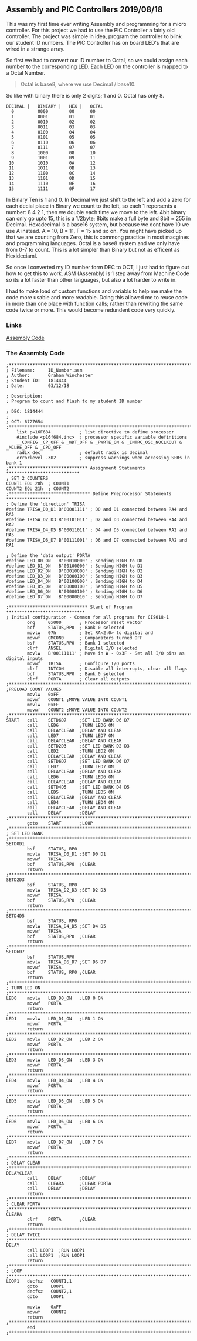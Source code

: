 Assembly and PIC Controllers
2019/08/18
----------
This was my first time ever writing Assembly and programming for a micro controller. For this project we had to use the PIC Controller a fairly old controller. The project was simple in idea, program the controller to blink our student ID numbers. The PIC Controller has on board LED's that are wired in a strange array. 

So first we had to convert our ID number to Octal, so we could assign each number to the corresponding LED. Each LED on the controller is mapped to a Octal Number.

> Octal is base8, where we use Decimal / base10.

So like with binary there is only 2 digits; 1 and 0. Octal has only 8.

```
DECIMAL	|	BINIARY	|	HEX	|	OCTAL
  0			0000		00		00
  1			0001		01		01
  2			0010		02		02
  3			0011		03		03
  4			0100		04		04
  5			0101		05		05
  6			0110		06		06
  7			0111		07		07
  8			1000		08		10
  9			1001		09		11
 10			1010		0A		12
 11			1011		0B		13
 12			1100		0C		14
 13			1101		0D		15
 14			1110		0E		16
 15			1111		0F		17
```
In Binary Ten is 1 and 0. In Decimal we just shift to the left and add a zero for each decial place in Binary we count to the left, so each 1 repersents a number: 8 4 2 1, then we double each time we move to the left. 4bit binary can only go upto 15, this is a 1/2byte; 8bits make a full byte and 8bit = 255 in Decimal.
Hexadecimal is a base16 system, but because we dont have 10 we use A instead. A = 10, B = 11, F = 15 and so on. You might have picked up that we are counting from Zero, this is commong practice in most macgines and programming languages.
Octal is a base8 system and we only have from 0-7 to count. This is a lot simpler than Binary but not as efficent as Hexideciaml.

So once I converted my ID number form DEC to OCT, I just had to figure out how to get this to work. ASM (Assembly) is 1 step away from Machine Code so its a lot faster than other languages, but also a lot harder to write in.

I had to make load of custom functions and variabls to help me make the code more usable and more readable. Doing this allowed me to reuse code in more than one place with function calls; rather than rewriting the same code twice or more. This would become redundent code very quickly.

### Links

[Assembly Code](https://blixuk.github.io/blog/files/ID_Number.asm)

### The Assembly Code

```
;*********************************************************************************
; Filename:		ID_Number.asm
; Author:		Graham Winchester
; Student ID: 	1814444 
; Date:  		03/12/18

; Description:
; Program to count and flash to my student ID number

; DEC: 1814444
;
; OCT: 6727654
;*********************************************************************************
	list p=16F684			; list directive to define processor
	#include <p16f684.inc>	; processor specific variable definitions
	__CONFIG _CP_OFF & _WDT_OFF & _PWRTE_ON & _INTRC_OSC_NOCLKOUT & _MCLRE_OFF & _CPD_OFF
	radix dec				; default radix is decimal
	errorlevel -302			; suppress warnings when accessing SFRs in bank 1
;****************************** Assignment Statements ****************************
; SET 2 COUNTERS
COUNT1 EQU 20h	; COUNT1
COUNT2 EQU 21h	; COUNT2
;******************************* Define Preprocessor Statements *****************
; Define the 'direction' TRISA
#define TRISA_D0_D1	B'00001111'	; D0 and D1 connected between RA4 and RA5
#define TRISA_D2_D3	B'00101011'	; D2 and D3 connected between RA4 and RA2
#define TRISA_D4_D5	B'00011011'	; D4 and D5 connected between RA2 and RA5
#define TRISA_D6_D7	B'00111001'	; D6 and D7 connected between RA2 and RA1

; Define the 'data output' PORTA
#define LED_D0_ON	B'00010000'	; Sending HIGH to D0
#define LED_D1_ON	B'00100000'	; Sending HIGH to D1
#define LED_D2_ON	B'00010000'	; Sending HIGH to D2
#define LED_D3_ON	B'00000100'	; Sending HIGH to D3
#define LED_D4_ON	B'00100000'	; Sending HIGH to D4
#define LED_D5_ON	B'00000100'	; Sending HIGH to D5
#define LED_D6_ON	B'00000100'	; Sending HIGH to D6
#define LED_D7_ON	B'00000010'	; Sending HIGH to D7

;****************************** Start of Program ******************************
; Initial configuration - Common for all programs for CIS018-1
	 	org    	0x000		; Processor reset vector
	 	bcf    	STATUS,RP0	; Bank 0 selected
	 	movlw	07h			; Set RA<2:0> to digital and 
	 	movwf  	CMCON0 		; Comparators turned OFF
	 	bsf    	STATUS,RP0	; Bank 1 selected
	 	clrf   	ANSEL 		; Digital I/O selected
	 	movlw	B'00111111'	; Move in W - 0x3F - Set all I/O pins as digital inputs
	 	movwf	TRISA		; Configure I/O ports		
	 	clrf	INTCON		; Disable all interrupts, clear all flags	
	 	bcf    	STATUS,RP0	; Bank 0 selected
	 	clrf	PORTA		; Clear all outputs
;*********************************************************************************
;PRELOAD COUNT VALUES
		movlw	0xFF
		movwf	COUNT1 ;MOVE VALUE INTO COUNT1
     	movlw  	0xFF
	 	movwf  	COUNT2 ;MOVE VALUE INTO COUNT2
;*********************************************************************************
START	call	SETD6D7		;SET LED BANK D6 D7
		call 	LED6 		;TURN LED6 ON
		call	DELAYCLEAR	;DELAY AND CLEAR
		call 	LED7 		;TURN LED7 ON
		call	DELAYCLEAR	;DELAY AND CLEAR
		call	SETD2D3		;SET LED BANK D2 D3
		call 	LED2 		;TURN LED2 ON
		call	DELAYCLEAR	;DELAY AND CLEAR
		call	SETD6D7		;SET LED BANK D6 D7
		call 	LED7 		;TURN LED7 ON
		call	DELAYCLEAR	;DELAY AND CLEAR
		call 	LED6 		;TURN LED6 ON
		call	DELAYCLEAR	;DELAY AND CLEAR
		call	SETD4D5		;SET LED BANK D4 D5
		call 	LED5 		;TURN LED5 ON
		call	DELAYCLEAR	;DELAY AND CLEAR
		call 	LED4 		;TURN LED4 ON
		call	DELAYCLEAR	;DELAY AND CLEAR
		call	DELAY		;DELAY
;*********************************************************************************
		goto	START		;LOOP
;*********************************************************************************
; SET LED BANK
;*********************************************************************************
SETD0D1
	 	bsf		STATUS, RP0
	 	movlw	TRISA_D0_D1 ;SET D0 D1
	 	movwf	TRISA
	 	bcf		STATUS,RP0	;CLEAR
		return
;*********************************************************************************
SETD2D3
	 	bsf		STATUS, RP0
	 	movlw	TRISA_D2_D3 ;SET D2 D3
	 	movwf	TRISA
	 	bcf		STATUS,RP0	;CLEAR
		return
;*********************************************************************************
SETD4D5
	 	bsf		STATUS, RP0
	 	movlw	TRISA_D4_D5 ;SET D4 D5
	 	movwf	TRISA
	 	bcf		STATUS,RP0	;CLEAR
		return
;*********************************************************************************
SETD6D7
		bsf		STATUS,RP0
	 	movlw	TRISA_D6_D7 ;SET D6 D7
	 	movwf	TRISA
	 	bcf		STATUS, RP0	;CLEAR
		return
;*********************************************************************************
; TURN LED ON
;*********************************************************************************
LED0	movlw	LED_D0_ON	;LED 0 ON
		movwf	PORTA
		return
;*********************************************************************************
LED1	movlw	LED_D1_ON	;LED 1 ON
		movwf	PORTA
		return
;*********************************************************************************
LED2	movlw	LED_D2_ON	;LED 2 ON
		movwf	PORTA
		return
;*********************************************************************************
LED3	movlw	LED_D3_ON	;LED 3 ON
		movwf	PORTA
		return
;*********************************************************************************
LED4	movlw	LED_D4_ON	;LED 4 ON
		movwf	PORTA
		return
;*********************************************************************************
LED5	movlw	LED_D5_ON	;LED 5 ON
		movwf	PORTA
		return
;*********************************************************************************
LED6	movlw	LED_D6_ON	;LED 6 ON
 	 	movwf	PORTA
		return
;*********************************************************************************
LED7	movlw	LED_D7_ON	;LED 7 ON
 	 	movwf	PORTA
		return
;*********************************************************************************
; DELAY CLEAR
;*********************************************************************************
DELAYCLEAR
		call	DELAY		;DELAY
	 	call	CLEARA		;CLEAR PORTA
		call	DELAY		;DELAY
		return
;*********************************************************************************
; CLEAR PORTA
;*********************************************************************************
CLEARA
	 	clrf	PORTA		;CLEAR
		return
;*********************************************************************************
; DELAY TWICE
;*********************************************************************************
DELAY
		call LOOP1	;RUN LOOP1
		call LOOP1	;RUN LOOP1
		return
;*********************************************************************************
; LOOP
;*********************************************************************************
LOOP1   decfsz   COUNT1,1
     	goto     LOOP1
	 	decfsz   COUNT2,1
     	goto     LOOP1

		movlw	 0xFF
		movwf	 COUNT2
		return
;*********************************************************************************
	 	end
;*********************************************************************************
```


